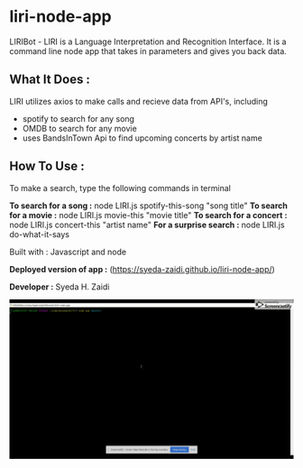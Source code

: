 # liri-node-app

LIRIBot - LIRI is a Language Interpretation and Recognition Interface. It is a command line node app that takes in parameters and gives you back data.

## What It Does :

LIRI utilizes axios to make calls and recieve data from API's, including
* spotify to search for any song
* OMDB to search for any movie
* uses BandsInTown Api to find upcoming concerts by artist name 

## How To Use :

To make a search, type the following commands in terminal

**To search for a song :**
node LIRI.js spotify-this-song "song title"
**To search for a movie :**
node LIRI.js movie-this "movie title"
**To search for a concert :**
node LIRI.js concert-this "artist name"
**For a surprise search :**
node LIRI.js do-what-it-says 

Built with : Javascript and node 

**Deployed version of app :** (https://syeda-zaidi.github.io/liri-node-app/)

**Developer :** Syeda H. Zaidi 

![](LIRI-node-app.gif)



